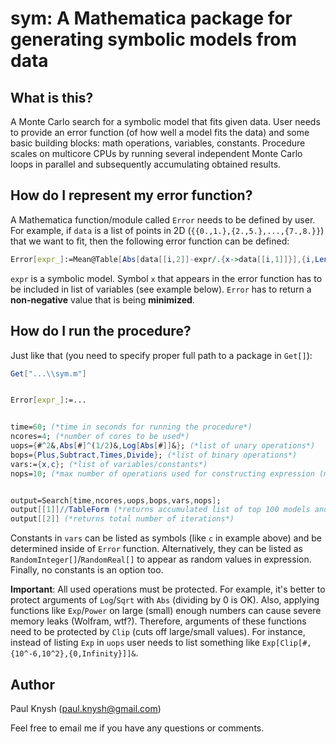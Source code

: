 # sym: A Mathematica package for generating symbolic models from data

## What is this?

A Monte Carlo search for a symbolic model that fits given data. User needs to provide an error function (of how well a model fits the data) and some basic building blocks: math operations, variables, constants. Procedure scales on multicore CPUs by running several independent Monte Carlo loops in parallel and subsequently accumulating obtained results.

## How do I represent my error function?

A Mathematica function/module called `Error` needs to be defined by user. For example, if `data` is a list of points in 2D (`{{0.,1.},{2.,5.},...,{7.,8.}}`) that we want to fit, then the following error function can be defined:
```mathematica
Error[expr_]:=Mean@Table[Abs[data[[i,2]]-expr/.{x->data[[i,1]]}],{i,Length[data]}]
```
`expr` is a symbolic model. Symbol `x` that appears in the error function has to be included in list of variables (see example below). `Error` has to return a **non-negative** value that is being **minimized**.

## How do I run the procedure?

Just like that (you need to specify proper full path to a package in `Get[]`):
```mathematica
Get["...\\sym.m"]


Error[expr_]:=...


time=60; (*time in seconds for running the procedure*)
ncores=4; (*number of cores to be used*)
uops={#^2&,Abs[#]^(1/2)&,Log[Abs[#]]&}; (*list of unary operations*)
bops={Plus,Subtract,Times,Divide}; (*list of binary operations*)
vars:={x,c}; (*list of variables/constants*)
nops=10; (*max number of operations used for constructing expression (max size)*)


output=Search[time,ncores,uops,bops,vars,nops];
output[[1]]//TableForm (*returns accumulated list of top 100 models and corresponding error values*)
output[[2]] (*returns total number of iterations*)
```
Constants in `vars` can be listed as symbols (like `c` in example above) and be determined inside of `Error` function. Alternatively, they can be listed as `RandomInteger[]`/`RandomReal[]` to appear as random values in expression. Finally, no constants is an option too.

**Important**: All used operations must be protected. For example, it's better to protect arguments of `Log`/`Sqrt` with `Abs` (dividing by 0 is OK). Also, applying functions like `Exp`/`Power` on large (small) enough numbers can cause severe memory leaks (Wolfram, wtf?). Therefore, arguments of these functions need to be protected by `Clip` (cuts off large/small values). For instance, instead of listing `Exp` in `uops` user needs to list something like `Exp[Clip[#,{10^-6,10^2},{0,Infinity}]]&`.

## Author

Paul Knysh (paul.knysh@gmail.com)

Feel free to email me if you have any questions or comments.

